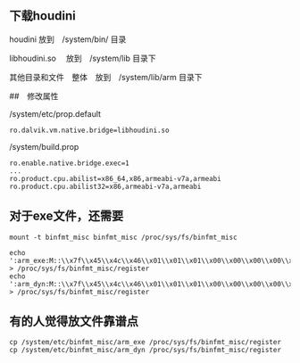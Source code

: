 <!--
author: lizhiwei
head:
date: 2019-10-22
title: Android Emulator添加houdini转换器
tags: android
images:
category: android
status: publish
summary: android emulator
-->


## 下载houdini

houdini        放到　/system/bin/ 目录

libhoudini.so 　放到　/system/lib 目录下

其他目录和文件　整体　放到　/system/lib/arm 目录下


##　修改属性

/system/etc/prop.default

    ro.dalvik.vm.native.bridge=libhoudini.so


/system/build.prop

    ro.enable.native.bridge.exec=1
    ...
    ro.product.cpu.abilist=x86_64,x86,armeabi-v7a,armeabi
    ro.product.cpu.abilist32=x86,armeabi-v7a,armeabi


## 对于exe文件，还需要

    mount -t binfmt_misc binfmt_misc /proc/sys/fs/binfmt_misc

    echo ':arm_exe:M::\\x7f\\x45\\x4c\\x46\\x01\\x01\\x01\\x00\\x00\\x00\\x00\\x00\\x00\\x00\\x00\\x00\\x02\\x00\\x28::/system/bin/houdini:P' > /proc/sys/fs/binfmt_misc/register
    echo ':arm_dyn:M::\\x7f\\x45\\x4c\\x46\\x01\\x01\\x01\\x00\\x00\\x00\\x00\\x00\\x00\\x00\\x00\\x00\\x03\\x00\\x28::/system/bin/houdini:P' > /proc/sys/fs/binfmt_misc/register


## 有的人觉得放文件靠谱点

    cp /system/etc/binfmt_misc/arm_exe /proc/sys/fs/binfmt_misc/register
    cp /system/etc/binfmt_misc/arm_dyn /proc/sys/fs/binfmt_misc/register



